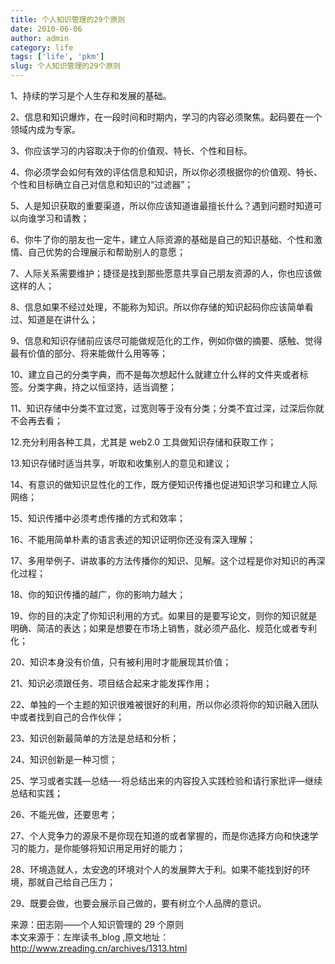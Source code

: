 ```yaml
---
title: 个人知识管理的29个原则
date: 2010-06-06
author: admin
category: life
tags: ['life', 'pkm']
slug: 个人知识管理的29个原则
---
```


1、持续的学习是个人生存和发展的基础。

2、信息和知识爆炸，在一段时间和时期内，学习的内容必须聚焦。起码要在一个领域内成为专家。

3、你应该学习的内容取决于你的价值观、特长、个性和目标。

4、你必须学会如何有效的评估信息和知识，所以你必须根据你的价值观、特长、个性和目标确立自己对信息和知识的“过滤器”；

5、人是知识获取的重要渠道，所以你应该知道谁最擅长什么？遇到问题时知道可以向谁学习和请教；

6、你牛了你的朋友也一定牛，建立人际资源的基础是自己的知识基础、个性和激情、自己优势的合理展示和帮助别人的意愿；

7、人际关系需要维护；捷径是找到那些愿意共享自己朋友资源的人，你也应该做这样的人；

8、信息如果不经过处理，不能称为知识。所以你存储的知识起码你应该简单看过、知道是在讲什么；

9、信息和知识存储前应该尽可能做规范化的工作，例如你做的摘要、感触、觉得最有价值的部分、将来能做什么用等等；

10、建立自己的分类字典，而不是每次想起什么就建立什么样的文件夹或者标签。分类字典，持之以恒坚持，适当调整；

11、知识存储中分类不宜过宽，过宽则等于没有分类；分类不宜过深，过深后你就不会再去看；

12.充分利用各种工具，尤其是 web2.0 工具做知识存储和获取工作；

13.知识存储时适当共享，听取和收集别人的意见和建议；

14、有意识的做知识显性化的工作，既方便知识传播也促进知识学习和建立人际网络；

15、知识传播中必须考虑传播的方式和效率；

16、不能用简单朴素的语言表述的知识证明你还没有深入理解；

17、多用举例子、讲故事的方法传播你的知识、见解。这个过程是你对知识的再深化过程；

18、你的知识传播的越广，你的影响力越大；

19、你的目的决定了你知识利用的方式。如果目的是要写论文，则你的知识就是明确、简洁的表达；如果是想要在市场上销售，就必须产品化、规范化或者专利化；

20、知识本身没有价值，只有被利用时才能展现其价值；

21、知识必须跟任务、项目结合起来才能发挥作用；

22、单独的一个主题的知识很难被很好的利用，所以你必须将你的知识融入团队中或者找到自己的合作伙伴；

23、知识创新最简单的方法是总结和分析；

24、知识创新是一种习惯；

25、学习或者实践—总结—-将总结出来的内容投入实践检验和请行家批评―继续总结和实践；

26、不能光做，还要思考；

27、个人竞争力的源泉不是你现在知道的或者掌握的，而是你选择方向和快速学习的能力，是你能够将知识用足用好的能力；

28、环境造就人，太安逸的环境对个人的发展弊大于利。如果不能找到好的环境，那就自己给自己压力；

29、既要会做，也要会展示自己做的，要有树立个人品牌的意识。

来源：田志刚——个人知识管理的 29 个原则  
本文来源于：左岸读书\_blog
,原文地址：<http://www.zreading.cn/archives/1313.html>
